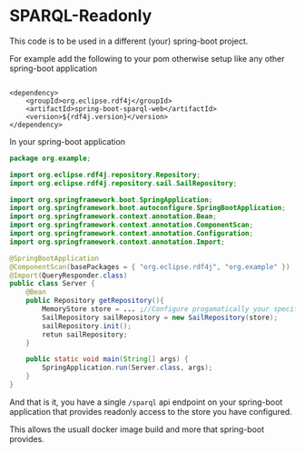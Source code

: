 # SPARQL-Readonly

This code is to be used in a different (your) spring-boot project.

For example add the following to your pom otherwise setup like any other 
spring-boot application

```

<dependency>
	<groupId>org.eclipse.rdf4j</groupId>
	<artifactId>spring-boot-sparql-web</artifactId>
	<version>${rdf4j.version}</version>
</dependency>

```

In your spring-boot application

```java
package org.example;

import org.eclipse.rdf4j.repository.Repository;
import org.eclipse.rdf4j.repository.sail.SailRepository;

import org.springframework.boot.SpringApplication;
import org.springframework.boot.autoconfigure.SpringBootApplication;
import org.springframework.context.annotation.Bean;
import org.springframework.context.annotation.ComponentScan;
import org.springframework.context.annotation.Configuration;
import org.springframework.context.annotation.Import;

@SpringBootApplication
@ComponentScan(basePackages = { "org.eclipse.rdf4j", "org.example" })
@Import(QueryResponder.class)
public class Server {
	@Bean
	public Repository getRepository(){
		MemoryStore store = ... ;//Configure progamatically your specific store
		SailRepository sailRepository = new SailRepository(store);
		sailRepository.init();
		retun sailRepository;
	}

	public static void main(String[] args) {
		SpringApplication.run(Server.class, args);
	}
}

```

And that is it, you have a single `/sparql` api endpoint on your spring-boot application
that provides readonly access to the store you have configured.

This allows the usuall docker image build and more that spring-boot provides.
